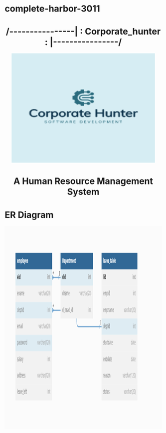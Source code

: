 # complete-harbor-3011
#  <h1 align="center">/----------------| : Corporate_hunter : |----------------/</h1>
<p align="center">
  <img width="460" height="350" src="corporate_hunter.png">
</p>
  <h1 align="center"> A Human Resource Management System </h1?
  <br>
 
<h1> ER Diagram </h1>

 <p align="center">
  <img width="960" height="650" src="Corporate_Hunter_ER_Diagram_.png">
</p>

